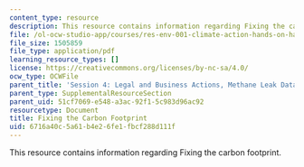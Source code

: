```yaml
---
content_type: resource
description: This resource contains information regarding Fixing the carbon footprint.
file: /ol-ocw-studio-app/courses/res-env-001-climate-action-hands-on-harnessing-science-with-communities-to-cut-carbon-january-iap-2017/6716a40c5a61b4e26fe1fbcf288d111f_MITRES_ENV_001IAP17_ses4.2.pdf
file_size: 1505859
file_type: application/pdf
learning_resource_types: []
license: https://creativecommons.org/licenses/by-nc-sa/4.0/
ocw_type: OCWFile
parent_title: 'Session 4: Legal and Business Actions, Methane Leak Data Debrief'
parent_type: SupplementalResourceSection
parent_uid: 51cf7069-e548-a3ac-92f1-5c983d96ac92
resourcetype: Document
title: Fixing the Carbon Footprint
uid: 6716a40c-5a61-b4e2-6fe1-fbcf288d111f
---
```

This resource contains information regarding Fixing the carbon footprint.